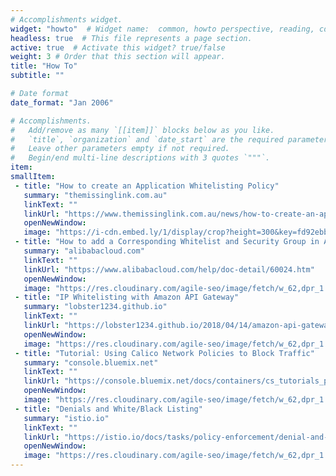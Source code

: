 ```yaml
---
# Accomplishments widget.
widget: "howto"  # Widget name:  common, howto perspective, reading, cd-with-jenkins-and-docker  etc
headless: true  # This file represents a page section.
active: true  # Activate this widget? true/false
weight: 3 # Order that this section will appear.
title: "How To"
subtitle: ""

# Date format
date_format: "Jan 2006"

# Accomplishments.
#   Add/remove as many `[[item]]` blocks below as you like.
#   `title`, `organization` and `date_start` are the required parameters.
#   Leave other parameters empty if not required.
#   Begin/end multi-line descriptions with 3 quotes `"""`.
item: 
smallItem: 
 - title: "How to create an Application Whitelisting Policy"
   summary: "themissinglink.com.au"
   linkText: ""
   linkUrl: "https://www.themissinglink.com.au/news/how-to-create-an-application-whitelisting-policy"
   openNewWindow: 
   image: "https://i-cdn.embed.ly/1/display/crop?height=300&key=fd92ebbc52fc43fb98f69e50e7893c13&url=https%3A%2F%2Fwww.themissinglink.com.au%2Fhubfs%2Fwhitelist%2520blog%2520image.jpg%23keepProtocol&width=636"  
 - title: "How to add a Corresponding Whitelist and Security Group in Alibaba Cloud"
   summary: "alibabacloud.com"
   linkText: ""
   linkUrl: "https://www.alibabacloud.com/help/doc-detail/60024.htm"
   openNewWindow: 
   image: "https://res.cloudinary.com/agile-seo/image/fetch/w_62,dpr_1.0,d_blank_am8gzx.png/https%3A%2F%2Flogo.clearbit.com%2Falibabacloud.com%3Fsize%3D250" 
 - title: "IP Whitelisting with Amazon API Gateway"
   summary: "lobster1234.github.io"
   linkText: ""
   linkUrl: "https://lobster1234.github.io/2018/04/14/amazon-api-gateway-ip-whitelisting/"
   openNewWindow: 
   image: "https://res.cloudinary.com/agile-seo/image/fetch/w_62,dpr_1.0,d_blank_am8gzx.png/https%3A%2F%2Flogo.clearbit.com%2Flobster1234.github.io%3Fsize%3D250" 
 - title: "Tutorial: Using Calico Network Policies to Block Traffic"
   summary: "console.bluemix.net"
   linkText: ""
   linkUrl: "https://console.bluemix.net/docs/containers/cs_tutorials_policies.html#policy_tutorial"
   openNewWindow: 
   image: "https://res.cloudinary.com/agile-seo/image/fetch/w_62,dpr_1.0,d_blank_am8gzx.png/https%3A%2F%2Flogo.clearbit.com%2Fconsole.bluemix.net%3Fsize%3D250" 
 - title: "Denials and White/Black Listing"
   summary: "istio.io"
   linkText: ""
   linkUrl: "https://istio.io/docs/tasks/policy-enforcement/denial-and-list/"
   openNewWindow: 
   image: "https://res.cloudinary.com/agile-seo/image/fetch/w_62,dpr_1.0,d_blank_am8gzx.png/https%3A%2F%2Flogo.clearbit.com%2Fistio.io%3Fsize%3D250" 
---
```

